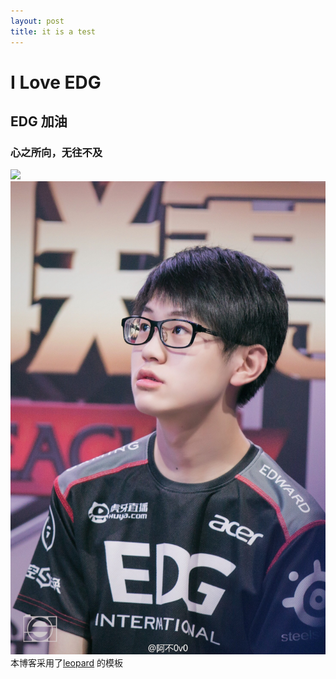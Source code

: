 ```yaml
---
layout: post
title: it is a test
---
```

# I Love EDG #

## EDG 加油 ##

### 心之所向，无往不及 ###
![](/images/posts/test/image1.jpg)
![](/images/posts/test/image2.jpg)
本博客采用了[leopard](http://baixin.io) 的模板
